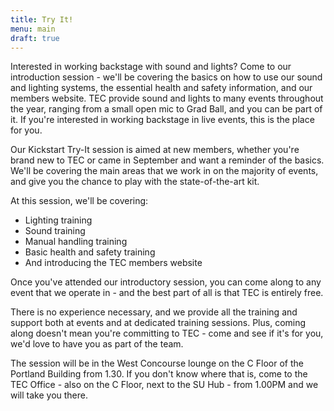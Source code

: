 ```yaml
---
title: Try It!
menu: main
draft: true
---
```


Interested in working backstage with sound and lights? Come to our introduction session - we'll be covering the basics on how to use our sound and lighting systems, the essential health and safety information, and our members website.
TEC provide sound and lights to many events throughout the year, ranging from a small open mic to Grad Ball, and you can be part of it. If you're interested in working backstage in live events, this is the place for you. 

Our Kickstart Try-It session is aimed at new members, whether you're brand new to TEC or came in September and want a reminder of the basics. We'll be covering the main areas that we work in on the majority of events, and give you the chance to play with the state-of-the-art kit.

At this session, we'll be covering:

* Lighting training
* Sound training
* Manual handling training
* Basic health and safety training
* And introducing the TEC members website

Once you've attended our introductory session, you can come along to any event that we operate in - and the best part of all is that TEC is entirely free.

There is no experience necessary, and we provide all the training and support both at events and at dedicated training sessions. Plus, coming along doesn't mean you're committing to TEC - come and see if it's for you, we'd love to have you as part of the team.

The session will be in the West Concourse lounge on the C Floor of the Portland Building from 1.30. If you don't know where that is, come to the TEC Office - also on the C Floor, next to the SU Hub - from 1.00PM and we will take you there.
